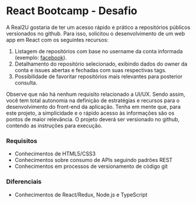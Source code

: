 # React Bootcamp - Desafio


A Real2U gostaria de ter um acesso rápido e prático a repositórios públicos versionados no github. Para isso, solicitou o desenvolvimento de um web app em React com os seguintes recursos:

1. Listagem de repositórios com base no username da conta informada (exemplo: [facebook](https://github.com/facebook)).
2. Detalhamento do repositório selecionado, exibindo dados do owner da conta e issues abertas e fechadas com suas respectivas tags.
3. Possibilidade de favoritar repositórios mais relevantes para posterior consulta.

Observe que não há nenhum requisito relacionado a UI/UX. Sendo assim, você tem total autonomia na definição de estratégias e recursos para o desenvolvimento do front-end da aplicação. Tenha em mente que, para este projeto, a simplicidade e o rápido acesso às informações são os pontos de maior relevância. O projeto deverá ser versionado no github, contendo as instruções para execução. 

### Requisitos
- Conhecimentos de HTML5/CSS3
- Conhecimentos sobre consumo de APIs seguindo padrões REST
- Conhecimentos em processos de versionamento de código git

### Diferenciais
- Conhecimentos de React/Redux, Node.js e TypeScript
